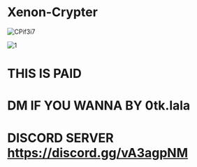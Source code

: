 # Xenon-Crypter

![CPif3i7](https://github.com/user-attachments/assets/5c7df9ef-9330-489c-919d-cce22911a506)

![1](https://github.com/user-attachments/assets/de2dfb4b-9f18-4115-b460-919ee819b604)


# THIS IS PAID

# DM IF YOU WANNA BY 0tk.lala

# DISCORD SERVER https://discord.gg/vA3agpNM

